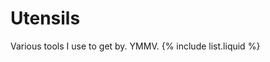 # Utensils

Various tools I use to get by. YMMV.
{% include list.liquid %}

<!--stackedit_data:
eyJoaXN0b3J5IjpbNDk4NzM5NTc1XX0=
-->